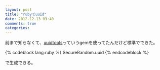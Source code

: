 ```yaml
---
layout: post
title: "rubyでuuid"
date: 2012-12-13 03:40
comments: true
categories:
---
```


前まで知らなくて、[uuidtools](https://github.com/sporkmonger/uuidtools)っていうgemを使ってたんだけど標準でできた。

{% codeblock lang:ruby %}
SecureRandom.uuid
{% endcodeblock %}

で生成できる。
